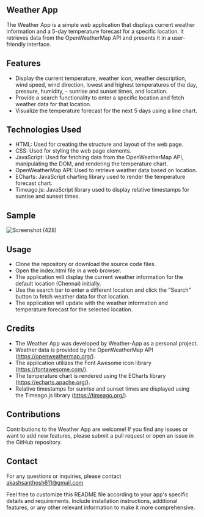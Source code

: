 ## Weather App
The Weather App is a simple web application that displays current weather information and a 5-day temperature forecast for a specific location. It retrieves data from the OpenWeatherMap API and presents it in a user-friendly interface.

## Features

- Display the current temperature, weather icon, weather description, wind speed, wind direction, lowest and highest temperatures of the day, pressure, humidity, - sunrise and sunset times, and location.
- Provide a search functionality to enter a specific location and fetch weather data for that location.
- Visualize the temperature forecast for the next 5 days using a line chart.

## Technologies Used

- HTML: Used for creating the structure and layout of the web page.
- CSS: Used for styling the web page elements.
- JavaScript: Used for fetching data from the OpenWeatherMap API, manipulating the DOM, and rendering the temperature chart.
- OpenWeatherMap API: Used to retrieve weather data based on location.
- ECharts: JavaScript charting library used to render the temperature forecast chart.
- Timeago.js: JavaScript library used to display relative timestamps for sunrise and sunset times.

## Sample
![Screenshot (428)](https://github.com/Akash-san/Weather-App/assets/98251561/dffc2184-863b-4f4b-bf7e-b6c369bed27c)

## Usage

- Clone the repository or download the source code files.
- Open the index.html file in a web browser.
- The application will display the current weather information for the default location (Chennai) initially.
- Use the search bar to enter a different location and click the "Search" button to fetch weather data for that location.
- The application will update with the weather information and temperature forecast for the selected location.

## Credits

- The Weather App was developed by Weather-App as a personal project.
- Weather data is provided by the OpenWeatherMap API (https://openweathermap.org/).
- The application utilizes the Font Awesome icon library (https://fontawesome.com/).
- The temperature chart is rendered using the ECharts library (https://echarts.apache.org/).
- Relative timestamps for sunrise and sunset times are displayed using the Timeago.js library (https://timeago.org/).

## Contributions

Contributions to the Weather App are welcome! If you find any issues or want to add new features, please submit a pull request or open an issue in the GitHub repository.

## Contact
For any questions or inquiries, please contact  akashsanthosh611@gmail.com

Feel free to customize this README file according to your app's specific details and requirements. Include installation instructions, additional features, or any other relevant information to make it more comprehensive.

